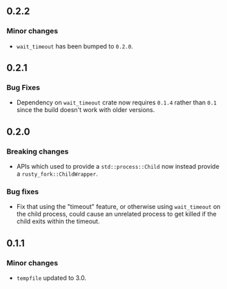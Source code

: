 ## 0.2.2

### Minor changes

- `wait_timeout` has been bumped to `0.2.0`.

## 0.2.1

### Bug Fixes

- Dependency on `wait_timeout` crate now requires `0.1.4` rather than `0.1`
  since the build doesn't work with older versions.

## 0.2.0

### Breaking changes

- APIs which used to provide a `std::process::Child` now instead provide a
  `rusty_fork::ChildWrapper`.

### Bug fixes

- Fix that using the "timeout" feature, or otherwise using `wait_timeout` on
  the child process, could cause an unrelated process to get killed if the
  child exits within the timeout.

## 0.1.1

### Minor changes

- `tempfile` updated to 3.0.
